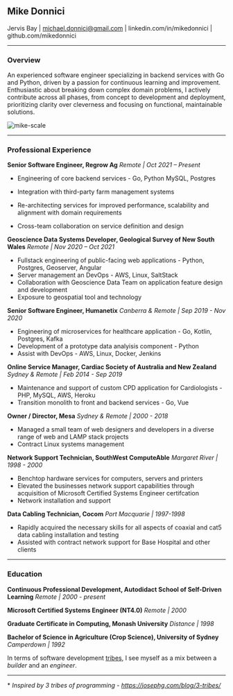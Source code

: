 ## Mike Donnici

Jervis Bay | michael.donnici@gmail.com | linkedin.com/in/mikedonnici | github.com/mikedonnici

------

### Overview

An experienced software engineer specializing in backend services with Go and Python, driven by a passion for continuous
learning and improvement. Enthusiastic about breaking down complex domain problems, I actively contribute across all
phases, from concept to development and deployment, prioritizing clarity over cleverness and focusing on functional,
maintainable solutions.

![mike-scale](/Users/mike/Downloads/mike-scale.png)

---

### Professional Experience

**Senior Software Engineer, Regrow Ag**
*Remote | Oct 2021 – Present*

- Engineering of core backend services - Go, Python MySQL, Postgres

- Integration with third-party farm management systems

- Re-architecting services for improved performance, scalability and alignment with domain requirements
- Cross-team collaboration on service definition and design

**Geoscience Data Systems Developer, Geological Survey of New South Wales**
*Remote | Nov 2020 – Oct 2021*

- Fullstack engineering of public-facing web applications - Python, Postgres, Geoserver, Angular
- Server management an DevOps - AWS, Linux, SaltStack
- Collaboration with Geoscience Data Team on application feature design and development
- Exposure to geospatial tool and technology

**Senior Software Engineer, Humanetix**
*Canberra & Remote | Sep 2019 - Nov 2020*

- Engineering of microservices for healthcare application - Go, Kotlin, Postgres, Kafka
- Development of a prototype data analyisis component - Python
- Assist with DevOps - AWS, Linux, Docker, Jenkins

**Online Service Manager, Cardiac Society of Australia and New Zealand**
*Sydney & Remote | Feb 2014 - Sep 2019*

- Maintenance and support of custom CPD application for Cardiologists - PHP, MySQL, AWS, Heroku
- Transition monolith to front and backend services - Go, Vue

**Owner / Director, Mesa**
*Sydney & Remote | 2000 - 2018*

- Managed a small team of web designers and developers in a diverse range of web and LAMP stack projects
- Contract Linux systems management

**Network Support Technician, SouthWest ComputeAble**
*Margaret River | 1998 - 2000*

- Benchtop hardware services for computers, servers and printers
- Elevated the businesses network support capabilities through acquisition of Microsoft Certified Systems Engineer
  certifcation
- Network installation and support

**Data Cabling Technician, Cocom**
*Port Macquarie | 1997-1998*

- Rapidly acquired the necessary skills for all aspects of coaxial and cat5 data cabling installation and testing
- Assisted with contract network support for Base Hospital and other clients

---

### Education

**Continuous Professional Development, Autodidact School of Self-Driven Learning**
*Remote | 2000 - present*

**Microsoft Certified Systems Engineer (NT4.0)**
*Remote | 2000*

**Graduate Certificate in Computing, Monash University**
*Distance | 1998*

**Bachelor of Science in Agriculture (Crop Science), University of Sydney**
*Camperdown | 1992*

In terms of software development [tribes](https://josephg.com/blog/3-tribes/), I see myself as a mix between a *builder*
and an *engineer*.

---

\* *Inspired by 3 tribes of programming - https://josephg.com/blog/3-tribes/*
